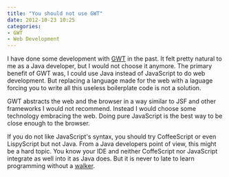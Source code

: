 ```yaml
---
title: "You should not use GWT"
date: 2012-10-23 10:25
categories:
- GWT
- Web Development
---
```


I have done some development with
[GWT](https://developers.google.com/web-toolkit/) in the past. It felt
pretty natural to me as a Java developer, but I would not choose it
anymore. The primary benefit of GWT was, I could use Java instead of
JavaScript to do web development. But replacing a language made for
the web with a laguage forcing you to write all this useless
boilerplate code is not a solution.

GWT abstracts the web and the browser in a way similar to JSF and
other frameworks I would not recommend. Instead I would choose some
technology embracing the web. Doing pure JavaScript is the best way to
be close enough to the browser.

If you do not like JavaScript's syntax, you should try CoffeeScript or
even LispyScript but not Java. From a Java developers point of view,
this might be a hard topic. You know your IDE and neither CoffeScript
nor JavaScript integrate as well into it as Java does. But it is never
to late to learn programming without a
[walker](https://en.wikipedia.org/wiki/Walker_\(mobility\)).
